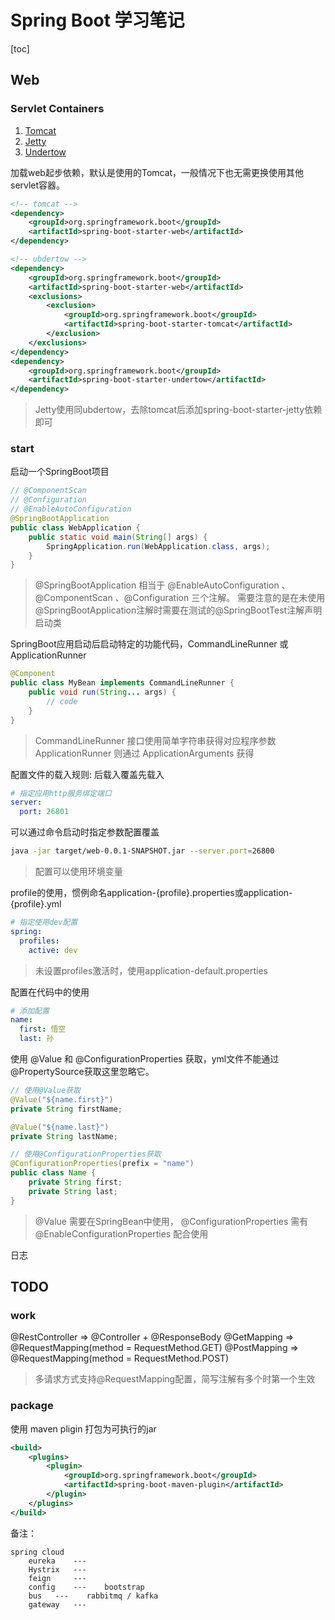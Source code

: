 # Spring Boot 学习笔记

[toc]

## Web

### Servlet Containers

1. [Tomcat](https://tomcat.apache.org/)
2. [Jetty](https://www.eclipse.org/jetty/documentation/current/introduction.html#what-is-jetty)
3. [Undertow](http://undertow.io/)

加载web起步依赖，默认是使用的Tomcat，一般情况下也无需更换使用其他servlet容器。

```xml
<!-- tomcat -->
<dependency>
    <groupId>org.springframework.boot</groupId>
    <artifactId>spring-boot-starter-web</artifactId>
</dependency>

<!-- ubdertow -->
<dependency>  
    <groupId>org.springframework.boot</groupId>  
    <artifactId>spring-boot-starter-web</artifactId>  
    <exclusions>  
        <exclusion>  
            <groupId>org.springframework.boot</groupId>  
            <artifactId>spring-boot-starter-tomcat</artifactId>  
        </exclusion>  
    </exclusions>  
</dependency>
<dependency>  
    <groupId>org.springframework.boot</groupId>  
    <artifactId>spring-boot-starter-undertow</artifactId>  
</dependency>
```

> Jetty使用同ubdertow，去除tomcat后添加spring-boot-starter-jetty依赖即可

### start

启动一个SpringBoot项目

```java
// @ComponentScan
// @Configuration
// @EnableAutoConfiguration
@SpringBootApplication
public class WebApplication {
    public static void main(String[] args) {
        SpringApplication.run(WebApplication.class, args);
    }
}
```

> @SpringBootApplication 相当于 @EnableAutoConfiguration 、@ComponentScan 、@Configuration 三个注解。
> 需要注意的是在未使用@SpringBootApplication注解时需要在测试的@SpringBootTest注解声明启动类

SpringBoot应用启动后启动特定的功能代码，CommandLineRunner 或 ApplicationRunner

```java
@Component
public class MyBean implements CommandLineRunner {
    public void run(String... args) {
        // code
    }
}
```

> CommandLineRunner 接口使用简单字符串获得对应程序参数  
> ApplicationRunner 则通过 ApplicationArguments 获得

配置文件的载入规则: 后载入覆盖先载入

```yml
# 指定应用http服务绑定端口
server:
  port: 26801
```

可以通过命令启动时指定参数配置覆盖

```sh
java -jar target/web-0.0.1-SNAPSHOT.jar --server.port=26800
```

> 配置可以使用环境变量

profile的使用，惯例命名application-{profile}.properties或application-{profile}.yml

```yml
# 指定使用dev配置
spring:
  profiles:
    active: dev
```

> 未设置profiles激活时，使用application-default.properties

配置在代码中的使用

```yml
# 添加配置
name:
  first: 悟空
  last: 孙
```

使用 @Value 和 @ConfigurationProperties 获取，yml文件不能通过@PropertySource获取这里忽略它。

```java
// 使用@Value获取
@Value("${name.first}")
private String firstName;

@Value("${name.last}")
private String lastName;

// 使用@ConfigurationProperties获取
@ConfigurationProperties(prefix = "name")
public class Name {
    private String first;
    private String last;
}
```

> @Value 需要在SpringBean中使用， @ConfigurationProperties 需有 @EnableConfigurationProperties 配合使用

日志

## TODO

### work

@RestController => @Controller + @ResponseBody
@GetMapping => @RequestMapping(method = RequestMethod.GET)
@PostMapping => @RequestMapping(method = RequestMethod.POST)

> 多请求方式支持@RequestMapping配置，简写注解有多个时第一个生效

### package

使用 maven pligin 打包为可执行的jar

```xml
<build>
    <plugins>
        <plugin>
            <groupId>org.springframework.boot</groupId>
            <artifactId>spring-boot-maven-plugin</artifactId>
        </plugin>
    </plugins>
</build>
```

备注：

```text
spring cloud
    eureka    ---
    Hystrix   ---  
    feign     ---
    config    ---    bootstrap
    bus   ---    rabbitmq / kafka
    gateway   ---
```
